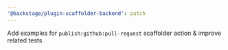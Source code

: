 ```yaml
---
'@backstage/plugin-scaffolder-backend': patch
---
```


Add examples for `publish:github:pull-request` scaffolder action & improve related tests

